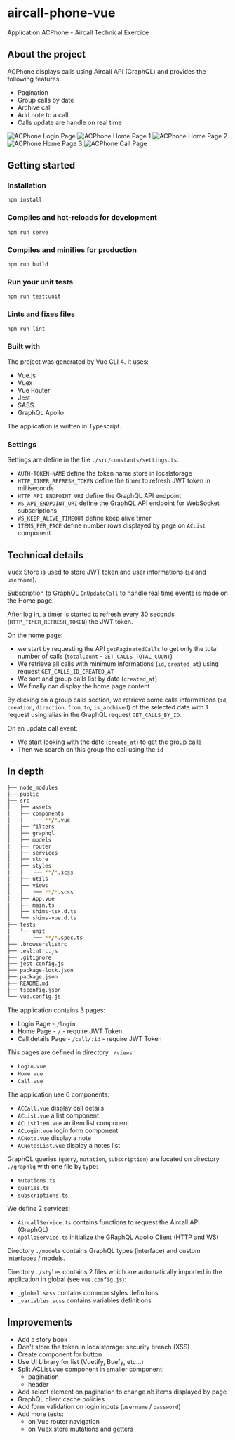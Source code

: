 # aircall-phone-vue

Application ACPhone - Aircall Technical Exercice 
## About the project

ACPhone displays calls using Aircall API (GraphQL) and provides the following features:
- Pagination
- Group calls by date
- Archive call
- Add note to a call
- Calls update are handle on real time

![ACPhone Login Page][app-screenshot-1]
![ACPhone Home Page 1][app-screenshot-2]
![ACPhone Home Page 2][app-screenshot-3]
![ACPhone Home Page 3][app-screenshot-4]
![ACPhone Call Page][app-screenshot-5]

## Getting started

### Installation
```
npm install
```
### Compiles and hot-reloads for development
```
npm run serve
```

### Compiles and minifies for production
```
npm run build
```

### Run your unit tests
```
npm run test:unit
```

### Lints and fixes files
```
npm run lint
```

### Built with 

The project was generated by Vue CLI 4. It uses: 
- Vue.js
- Vuex
- Vue Router
- Jest
- SASS
- GraphQL Apollo

The application is written in Typescript.

### Settings

Settings are define in the file `./src/constants/settings.ts`:
- `AUTH-TOKEN-NAME` define the token name store in localstorage
- `HTTP_TIMER_REFRESH_TOKEN` define the timer to refresh JWT token in milliseconds
- `HTTP_API_ENDPOINT_URI` define the GraphQL API endpoint
- `WS_API_ENDPOINT_URI` define the GraphQL API endpoint for WebSocket subscriptions
- `WS_KEEP_ALIVE_TIMEOUT` define keep alive timer
- `ITEMS_PER_PAGE` define number rows displayed by page on `ACList` component

## Technical details

Vuex Store is used to store JWT token and user informations (`id` and `username`).

Subscription to GraphQL `OnUpdateCall` to handle real time events is made on the Home page.

After log in, a timer is started to refresh every 30 seconds (`HTTP_TIMER_REFRESH_TOKEN`) the JWT token.

On the home page:
- we start by requesting the API `getPaginatedCalls` to get only the total number of calls (`totalCount` - `GET_CALLS_TOTAL_COUNT`)
- We retrieve all calls with minimum informations (`id`, `created_at`) using request `GET_CALLS_ID_CREATED_AT`
- We sort and group calls list by date (`created_at`)
- We finally can display the home page content

By clicking on a group calls section, we retrieve some calls informations (`id`, `creation`, `direction`, `from`, `to`, `is_archived`) of the selected date with 1 request using alias in the GraphQL request `GET_CALLS_BY_ID`.

On an update call event:
- We start looking with the date (`create_at`) to get the group calls
- Then we search on this group the call using the `id`

## In depth

```bash
├── node_modules
├── public
├── src
│   ├── assets
│   ├── components
│   │   └── **/*.vue
│   ├── filters
│   ├── graphql
│   ├── models
│   ├── router
│   ├── services
│   ├── store
│   ├── styles
│   │   └── **/*.scss
│   ├── utils
│   ├── views
│   │   └── **/*.scss
│   ├── App.vue
│   ├── main.ts
│   ├── shims-tsx.d.ts
│   └── shims-vue.d.ts
├── tests
│   └── unit
│       └── **/*.spec.ts
├── .browserslistrc
├── .eslintrc.js
├── .gitignore
├── jest.config.js
├── package-lock.json
├── package.json
├── README.md
├── tsconfig.json
└── vue.config.js
```

The application contains 3 pages:
- Login Page - `/login`
- Home Page - `/` - require JWT Token
- Call details Page - `/call/:id` - require JWT Token

This pages are defined in directory `./views`:
- `Login.vue`
- `Home.vue`
- `Call.vue`

The application use 6 components:
- `ACCall.vue` display call details
- `ACList.vue` a list component
- `ACListItem.vue` an item list component
- `ACLogin.vue` login form component
- `ACNote.vue` display a note
- `ACNotesList.vue` display a notes list

GraphQL queries (`query`, `mutation`, `subscription`) are located on directory `./graphlq` with one file by type:
- `mutations.ts`
- `queries.ts`
- `subscriptions.ts`

We define 2 services:
- `AircallService.ts` contains functions to request the Aircall API (GraphQL)
- `ApolloService.ts` initialize the GRaphQL Apollo Client (HTTP and WS)

Directory `./models` contains GraphQL types (interface) and custom interfaces / models.

Directory `./styles` contains 2 files which are automatically imported in the application in global (see `vue.config.js`):
- `_global.scss` contains common styles definitons 
- `_variables.scss` contains variables definitions

## Improvements

- Add a story book
- Don't store the token in localstorage: security breach (XSS)
- Create component for button
- Use UI Library for list (Vuetify, Buefy, etc...)
- Split ACList.vue component in smaller component:
  - pagination
  - header
- Add select element on pagination to change nb items displayed by page
- GraphQL client cache policies
- Add form validation on login inputs (`username` / `password`)
- Add more tests:
  - on Vue router navigation
  - on Vuex store mutations and getters


[app-screenshot-1]: _images/screenshot_1.png
[app-screenshot-2]: _images/screenshot_2.png
[app-screenshot-3]: _images/screenshot_3.png
[app-screenshot-4]: _images/screenshot_4.png
[app-screenshot-5]: _images/screenshot_5.png
